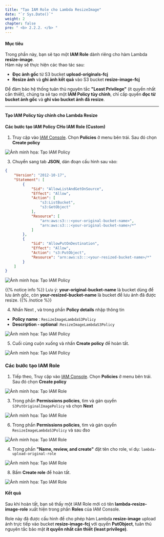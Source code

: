 ```yaml
---
title: "Tạo IAM Role cho Lambda ResizeImage"
date: "`r Sys.Date()`"
weight: 2
chapter: false
pre: " <b> 2.2.2. </b> "
---
```


#### Mục tiêu

Trong phần này, bạn sẽ tạo một **IAM Role** dành riêng cho hàm Lambda **resize-image**.  
Hàm này sẽ thực hiện các thao tác sau:

- **Đọc ảnh gốc** từ S3 bucket **upload-originals-fcj**
- **Resize ảnh** và **ghi ảnh kết quả** vào S3 bucket **resize-image-fcj**

Để đảm bảo hệ thống tuân thủ nguyên tắc **"Least Privilege"** (ít quyền nhất cần thiết), chúng ta sẽ tạo một **IAM Policy tùy chỉnh**, chỉ cấp quyền **đọc từ bucket ảnh gốc** và **ghi vào bucket ảnh đã resize**.

---

#### Tạo IAM Policy tùy chỉnh cho Lambda Resize

#### Các bước tạo IAM Policy CHo IAM Role (Custom)

1. Truy cập vào [IAM Console](https://console.aws.amazon.com/iam/home). Chọn **Policies** ở menu bên trái. Sau đó chọn **Create policy**

![Ảnh minh họa: Tạo IAM Policy](/images/2-image-upload-and-resize/2.2-resize-image/07.png)


3. Chuyển sang tab **JSON**, dán đoạn cấu hình sau vào:

```json
{
	"Version": "2012-10-17",
	"Statement": [
	    {
            "Sid": "AllowListAndGetOnSource",
            "Effect": "Allow",
            "Action": [
                "s3:ListBucket",
                "s3:GetObject"
            ],
            "Resource": [
                "arn:aws:s3:::<your-original-bucket-name>",
                "arn:aws:s3:::<your-original-bucket-name>/*"
            ]
        },
        {
            "Sid": "AllowPutOnDestination",
            "Effect": "Allow",
            "Action": "s3:PutObject",
            "Resource": "arn:aws:s3:::<your-resized-bucket-name>/*"
        }
	]
}
```

![Ảnh minh họa: Tạo IAM Policy](/images/2-image-upload-and-resize/2.2-resize-image/08.png)

{{% notice info %}}
Lưu ý: **your-original-bucket-name** là bucket dùng để lưu ảnh gốc, còn **your-resized-bucket-name** là bucket để lưu ảnh đã được resize.
{{% /notice %}}


4. Nhấn Next , và trong phần **Policy details**  nhập thông tin

- **Policy name** : `ResizeImageLambdaS3Policy`
- **Description - optional** :`ResizeImageLambdaS3Policy `

![Ảnh minh họa: Tạo IAM Policy](/images/2-image-upload-and-resize/2.2-resize-image/09.png)

5. Cuối cùng cuộn xuống và nhấn **Create policy** để hoàn tất.

![Ảnh minh họa: Tạo IAM Policy](/images/2-image-upload-and-resize/2.2-resize-image/10.png)

### Các bước tạo IAM Role

1. Tiếp theo,  Truy cập vào [IAM Console](https://console.aws.amazon.com/iam/home). Chọn **Policies** ở menu bên trái. Sau đó chọn **Create policy**

![Ảnh minh họa: Tạo IAM Role](/images/2-image-upload-and-resize/2.2-resize-image/11.png)

3. Trong phần **Permissions policies**, tìm và gán quyền `S3PutOriginalImagePolicy` và chọn **Next**

![Ảnh minh họa: Tạo IAM Role](/images/2-image-upload-and-resize/2.2-resize-image/12.png)

6. Trong phần **Permissions policies**, tìm và gán quyền `ResizeImageLambdaS3Policy` và sau đso

![Ảnh minh họa: Tạo IAM Role](/images/2-image-upload-and-resize/2.2-resize-image/13.png) 
  
4. Trong phần **"Name, review, and create"** đặt tên cho role, ví dụ: `lambda-upload-original-role`

![Ảnh minh họa: Tạo IAM Role](/images/2-image-upload-and-resize/2.2-resize-image/14.png)

8. Bấm **Create role** để hoàn tất.

![Ảnh minh họa: Tạo IAM Role](/images/2-image-upload-and-resize/2.2-resize-image/15.png)

#### Kết quả

Sau khi hoàn tất, bạn sẽ thấy một IAM Role mới có tên **lambda-resize-image-role** xuất hiện trong phần **Roles** của IAM Console.

Role này đã được cấu hình để cho phép hàm Lambda **resize-image** upload ảnh trực tiếp vào bucket **resize-image-fcj** với quyền **PutObject**, tuân thủ nguyên tắc bảo mật **ít quyền nhất cần thiết (least privilege)**.